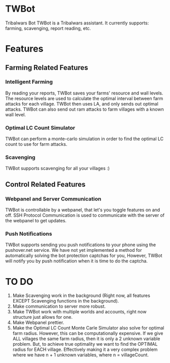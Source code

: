 # TWBot #
Tribalwars Bot
TWBot is a Tribalwars assistant.
It currently supports: farming, scavenging, report reading, etc.

# Features #
## Farming Related Features ##
### Intelligent Farming ###
By reading your reports, TWBot saves your farms' resource and wall levels.
The resource levels are used to calculate the optimal interval between farm attacks for each village.
TWBot then uses LA, and only sends out optimal attacks.
TWBot can also send out ram attacks to farm villages with a known wall level.

### Optimal LC Count Simulator ###
TWBot can perform a monte-carlo simulation in order to find the optimal LC count to use for farm attacks.

### Scavenging ###
TWBot supports scavenging for all your villages :)

## Control Related Features ##
### Webpanel and Server Communication ###
TWBot is controllable by a webpanel, that let's you toggle features on and off.
SSH Protocol Communication is used to communicate with the server of the webpanel to get updates.

### Push Notifications ###
TWBot supports sending you push notifications to your phone using the pushover.net service.
We have not yet implemented a method for automatically solving the bot protection captchas for you,
However, TWBot will notify you by push notification when it is time to do the captcha.

# TO DO #
1. Make Scavenging work in the background (Right now, all features EXCEPT Scavenging functions in the background).
2. Make communication to server more robust.
3. Make TWBot work with multiple worlds and accounts, right now structure just allows for one.
4. Make Webpanel prettier.
5. Make the Optimal LC Count Monte Carle Simulator also solve for optimal farm radius. However, this can be computationally expensive. If we give ALL villages the same farm radius, then it is only a 2 unknown variable problem. But, to achieve true optimality we want to find the OPTIMAL radius for EACH village. Effectively making it a very complex problem where we have n + 1 unknown variables, where n = villageCount.
